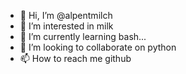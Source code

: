 - 👋 Hi, I’m @alpentmilch
- 👀 I’m interested in milk
- 🌱 I’m currently learning bash...
- 💞️ I’m looking to collaborate on python
- 📫 How to reach me github

<!---
alpentmilch/alpentmilch is a ✨ special ✨ repository because its `README.md` (this file) appears on your GitHub profile.
You can click the Preview link to take a look at your changes.
--->
